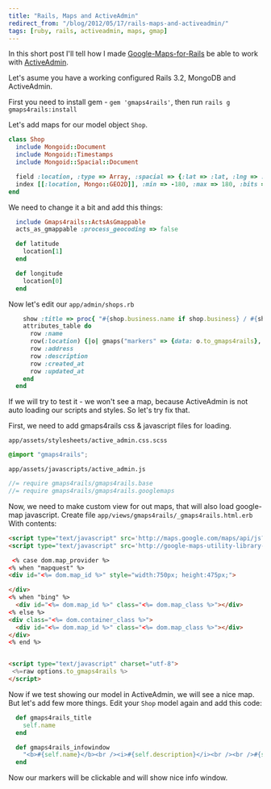 ```yaml
---
title: "Rails, Maps and ActiveAdmin"
redirect_from: "/blog/2012/05/17/rails-maps-and-activeadmin/"
tags: [ruby, rails, activeadmin, maps, gmap]
---
```


In this short post I'll tell how I made [Google-Maps-for-Rails](https://github.com/apneadiving/Google-Maps-for-Rails) be able to work with [ActiveAdmin](http://activeadmin.info).

Let's asume you have a working configured Rails 3.2, MongoDB and ActiveAdmin.

First you need to install gem - `gem 'gmaps4rails'`, then run `rails g gmaps4rails:install`

<!-- more -->

Let's add maps for our model object `Shop`.

``` ruby
class Shop
  include Mongoid::Document
  include Mongoid::Timestamps
  include Mongoid::Spacial::Document

  field :location, :type => Array, :spacial => {:lat => :lat, :lng => :lng, :return_array => true }
  index [[:location, Mongo::GEO2D]], :min => -180, :max => 180, :bits => 24, :background => true
end
```


We need to change it a bit and add this things:

``` ruby
  include Gmaps4rails::ActsAsGmappable
  acts_as_gmappable :process_geocoding => false

  def latitude
    location[1]
  end

  def longitude
    location[0]
  end
```


Now let's edit our `app/admin/shops.rb`

``` ruby
    show :title => proc{ "#{shop.business.name if shop.business} / #{shop.name}" } do
    attributes_table do
      row :name
      row(:location) {|o| gmaps("markers" => {data: o.to_gmaps4rails}, "map_options" =>  { auto_zoom: false, zoom: 15 }) }
      row :address
      row :description
      row :created_at
      row :updated_at
    end
  end
```


If we will try to test it - we won't see a map, because ActiveAdmin is not auto loading our scripts and styles. So let's try fix that.

First, we need to add gmaps4rails css & javascript files for loading.

`app/assets/stylesheets/active_admin.css.scss`

``` css
@import "gmaps4rails";
```


`app/assets/javascripts/active_admin.js`

``` javascript
//= require gmaps4rails/gmaps4rails.base
//= require gmaps4rails/gmaps4rails.googlemaps
```


Now, we need to make custom view for out maps, that will also load google-map javascript. Create file `app/views/gmaps4rails/_gmaps4rails.html.erb` With contents:

``` html
<script type="text/javascript" src='http://maps.google.com/maps/api/js?sensor=true'></script>
<script type="text/javascript" src='http://google-maps-utility-library-v3.googlecode.com/svn/tags/markerclusterer/1.0/src/markerclusterer_compiled.js'></script>

 <% case dom.map_provider %>
<% when "mapquest" %>
<div id="<%= dom.map_id %>" style="width:750px; height:475px;">

</div>
<% when "bing" %>
  <div id="<%= dom.map_id %>" class="<%= dom.map_class %>"></div>
<% else %>
<div class="<%= dom.container_class %>">
  <div id="<%= dom.map_id %>" class="<%= dom.map_class %>"></div>
</div>
<% end %>


<script type="text/javascript" charset="utf-8">
 <%=raw options.to_gmaps4rails %>
</script>
```


Now if we test showing our model in ActiveAdmin, we will see a nice map. But let's add few more things. Edit your `Shop` model again and add this code:

``` ruby
  def gmaps4rails_title
    self.name
  end

  def gmaps4rails_infowindow
    "<b>#{self.name}</b><br /><i>#{self.description}</i><br /><br />#{self.address}<br /><i>#{self.location.join(', ')}</i>"
  end
```


Now our markers will be clickable and will show nice info window.
